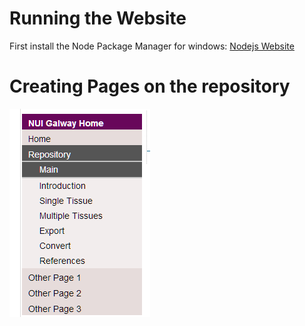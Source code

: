 Running the Website
===================

First install the Node Package Manager
for windows: [Nodejs Website](http://nodejs.org/)

Creating Pages on the repository
================================




![alt text](./readme_assets/nav_menu.png "Navigation Menu")